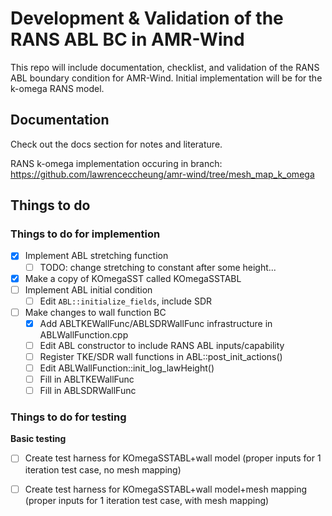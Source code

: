 # Development & Validation of the RANS ABL BC in AMR-Wind

This repo will include documentation, checklist, and validation of the
RANS ABL boundary condition for AMR-Wind.  Initial implementation will
be for the k-omega RANS model.

## Documentation

Check out the docs section for notes and literature.

RANS k-omega implementation occuring in branch:
https://github.com/lawrenceccheung/amr-wind/tree/mesh_map_k_omega

## Things to do

### Things to do for implemention
- [x] Implement ABL stretching function
  - [ ] TODO: change stretching to constant after some height...
- [x] Make a copy of KOmegaSST called KOmegaSSTABL
- [ ] Implement ABL initial condition
  - [ ] Edit `ABL::initialize_fields`, include SDR
  
- [ ] Make changes to wall function BC
  - [x] Add ABLTKEWallFunc/ABLSDRWallFunc infrastructure in ABLWallFunction.cpp
  - [ ] Edit ABL constructor to include RANS ABL inputs/capability
  - [ ] Register TKE/SDR wall functions in ABL::post_init_actions()
  - [ ] Edit ABLWallFunction::init_log_lawHeight()
  - [ ] Fill in ABLTKEWallFunc
  - [ ] Fill in ABLSDRWallFunc

### Things to do for testing  
**Basic testing**

- [ ] Create test harness for KOmegaSSTABL+wall model (proper inputs
  for 1 iteration test case, no mesh mapping)

- [ ] Create test harness for KOmegaSSTABL+wall model+mesh mapping
  (proper inputs for 1 iteration test case, with mesh mapping)

